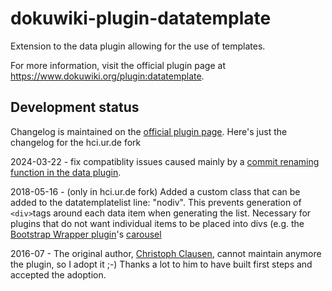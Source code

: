 # dokuwiki-plugin-datatemplate
Extension to the data plugin allowing for the use of templates.

For more information, visit the official plugin page at https://www.dokuwiki.org/plugin:datatemplate.

## Development status

Changelog is maintained on the [official plugin page](https://www.dokuwiki.org/plugin:datatemplate).
Here's just the changelog for the hci.ur.de fork

2024-03-22 - fix compatiblity issues caused mainly by a [commit renaming function in the data plugin](https://github.com/splitbrain/dokuwiki-plugin-data/commit/820f7b69ab991d98fcb477d9c2cf41aaecde87ec). 

2018-05-16 - (only in hci.ur.de fork)  Added a custom class that can be added to the datatemplatelist line: "nodiv". This prevents generation of ``<div>``tags around each data item when generating the list. Necessary for plugins that do not want individual items to be placed into divs (e.g. the [Bootstrap Wrapper plugin](http://www.lotar.altervista.org/wiki/wiki/plugin/bootswrapper)'s [carousel](http://www.lotar.altervista.org/wiki/wiki/plugin/bootswrapper/carousel)

2016-07 - The original author, [Christoph Clausen](https://github.com/ccl/dokuwiki-plugin-datatemplate), cannot maintain anymore the plugin, so I adopt it ;-) Thanks a lot to him to have built first steps and accepted the adoption.
